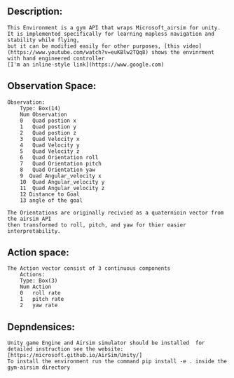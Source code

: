 ## Description:
    This Environment is a gym API that wraps Microsoft_airsim for unity.
    It is implemented specifically for learning mapless navigation and stability while flying,
    but it can be modified easily for other purposes, [this video](https://www.youtube.com/watch?v=euKBlw2TQq8) shows the envinrment with hand engineered controller 
    [I'm an inline-style link](https://www.google.com)
    

## Observation Space:
    Observation: 
        Type: Box(14)
        Num Observation                
        0   Quad postion x            
        1   Quad postion y            
        2   Quad postion z            
        3   Quad Velocity x           
        4   Quad Velocity y           
        5   Quad Velocity z           
        6   Quad Orientation roll     
        7   Quad Orientation pitch    
        8   Quad Orientation yaw      
        9  Quad Angular_velocity x    
        10  Quad Angular_velocity y   
        11  Quad Angular_velocity z   
        12 Distance to Goal           
        13 angle of the goal          
               
    The Orientations are originally recivied as a quaternioin vector from the airsim API 
    then transformed to roll, pitch, and yaw for thier easier interpretability.

## Action space:
    The Action vector consist of 3 continuous components
        Actions:
        Type: Box(3)                   
        Num Action                     
        0   roll rate                  
        1   pitch rate                 
        2   yaw rate


## Depndensices:
    Unity game Engine and Airsim simulator should be installed  for detailed instruction see the website:
    [https://microsoft.github.io/AirSim/Unity/]
    To install the environment run the command pip install -e . inside the gym-airsim directory 


    

